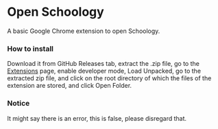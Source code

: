 # Open Schoology
A basic Google Chrome extension to open Schoology.
<br>
<h3>How to install</h3>
<p>Download it from GitHub Releases tab, extract the .zip file, go to the <a href="chrome://extensions">Extensions</a> page, enable developer mode, Load Unpacked, go to the extracted zip file, and click on the root directory of which the files of the extension are stored, and click Open Folder.
<br>
<h3>Notice</h3>
<p>It might say there is an error, this is false, please disregard that.</p>
